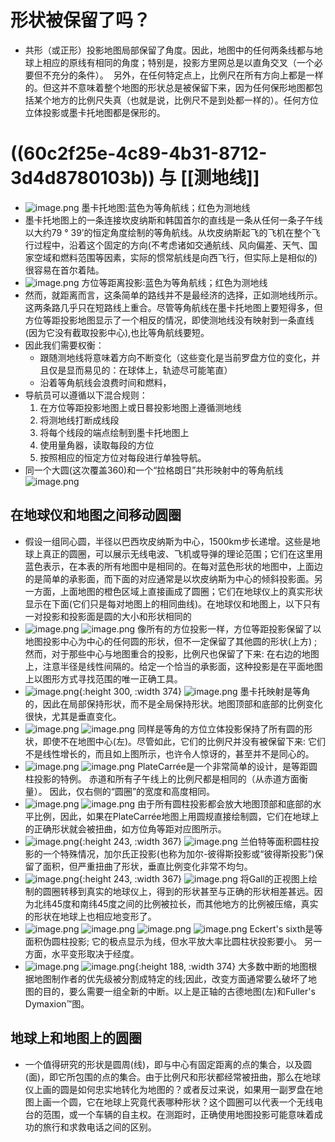 # 形状被保留了吗？
- 共形（或正形）投影地图局部保留了角度。因此，地图中的任何两条线都与地球上相应的原线有相同的角度；特别是，投影方里网总是以直角交叉（一个必要但不充分的条件）。  另外，在任何特定点上，比例尺在所有方向上都是一样的。但这并不意味着整个地图的形状总是被保留下来，因为任何保形地图都包括某个地方的比例尺失真（也就是说，比例尺不是到处都一样的）。任何方位立体投影或墨卡托地图都是保形的。
# ((60c2f25e-4c89-4b31-8712-3d4d8780103b)) 与 [[测地线]]
- ![image.png](../assets/image_1623390974072_0.png) 
  墨卡托地图:蓝色为等角航线；红色为测地线
- 墨卡托地图上的一条连接坎皮纳斯和韩国首尔的直线是一条从任何一条子午线以大约79 ° 39’的恒定角度绘制的等角航线。从坎皮纳斯起飞的飞机在整个飞行过程中，沿着这个固定的方向(不考虑诸如交通航线、风向偏差、天气、国家空域和燃料范围等因素，实际的惯常航线是向西飞行，但实际上是相似的)很容易在首尔着陆。
- ![image.png](../assets/image_1623391259820_0.png)
  方位等距离投影:蓝色为等角航线；红色为测地线
- 然而，就距离而言，这条简单的路线并不是最经济的选择，正如测地线所示。这两条路几乎只在短路线上重合。尽管等角航线在墨卡托地图上要短得多，但方位等距投影地图显示了一个相反的情况，即使测地线没有映射到一条直线(因为它没有截取投影中心),也比等角航线要短。
- 因此我们需要权衡：
  * 跟随测地线将意味着方向不断变化（这些变化是当前罗盘方位的变化，并且仅是显而易见的：在球体上，轨迹尽可能笔直）
  * 沿着等角航线会浪费时间和燃料，
- 导航员可以遵循以下混合规则：
  1. 在方位等距投影地图上或日晷投影地图上遵循测地线
  2. 将测地线打断成线段
  3. 将每个线段的端点绘制到墨卡托地图上
  4. 使用量角器，读取每段的方位
  5. 按照相应的恒定方位对每段进行单独导航。
- 同一个大圆(这次覆盖360)和一个“拉格朗日”共形映射中的等角航线
  ![image.png](../assets/image_1623398644943_0.png)
## 在地球仪和地图之间移动圆圈
- 假设一组同心圆，半径以巴西坎皮纳斯为中心，1500km步长递增。这些是地球上真正的圆圈，可以展示无线电波、飞机或导弹的理论范围；它们在这里用蓝色表示，在本表的所有地图中是相同的。在每对蓝色形状的地图中，上面边的是简单的承影面，而下面的对应通常是以坎皮纳斯为中心的倾斜投影面。另一方面，上面地图的橙色区域上直接画成了圆圈；它们在地球仪上的真实形状显示在下面(它们只是每对地图上的相同曲线)。在地球仪和地图上，以下只有一对投影和投影面是圆的大小和形状相同的
- ![image.png](../assets/image_1623398822647_0.png) ![image.png](../assets/image_1623398827166_0.png) 
  像所有的方位投影一样，方位等距投影保留了以地图投影中心为中心的任何圆的形状，但不一定保留了其他圆的形状(上方) ; 然而，对于那些中心与地图重合的投影，比例尺也保留了下来: 在右边的地图上，注意半径是线性间隔的。给定一个恰当的承影面，这种投影是在平面地图上以图形方式寻找范围的唯一正确工具。
- ![image.png](../assets/image_1623398837504_0.png){:height 300, :width 374} ![image.png](../assets/image_1623398842845_0.png) 
  墨卡托映射是等角的，因此在局部保持形状，而不是全局保持形状。地图顶部和底部的比例变化很快，尤其是垂直变化。
- ![image.png](../assets/image_1623398861741_0.png) ![image.png](../assets/image_1623398869498_0.png) 
  同样是等角的方位立体投影保持了所有圆的形状，即使不在地图中心(左)。尽管如此，它们的比例尺并没有被保留下来: 它们不是线性增长的，而且如上图所示，也许令人惊讶的，甚至并不是同心的。
- ![image.png](../assets/image_1623398883528_0.png) ![image.png](../assets/image_1623398890975_0.png) 
  PlateCarrée是一个非常简单的设计，是等距圆柱投影的特例。 赤道和所有子午线上的比例尺都是相同的（从赤道方面衡量）。 因此，仅右侧的“圆圈”的宽度和高度相同。
- ![image.png](../assets/image_1623398949455_0.png) ![image.png](../assets/image_1623398955238_0.png) 
  由于所有圆柱投影都会放大地图顶部和底部的水平比例，因此，如果在PlateCarrée地图上用圆规直接绘制圆，它们在地球上的正确形状就会被扭曲，如方位角等距对应图所示。
- ![image.png](../assets/image_1623399010020_0.png){:height 243, :width 367} ![image.png](../assets/image_1623399015514_0.png) 
  兰伯特等面积圆柱投影的一个特殊情况，加尔氏正投影(也称为加尔-彼得斯投影或“彼得斯投影”)保留了面积，但严重扭曲了形状，垂直比例变化非常不均匀。
- ![image.png](../assets/image_1623399032913_0.png){:height 243, :width 367} ![image.png](../assets/image_1623399036091_0.png) 
  将Gall的正视图上绘制的圆圈转移到真实的地球仪上，得到的形状甚至与正确的形状相差甚远。因为北纬45度和南纬45度之间的比例被拉长，而其他地方的比例被压缩，真实的形状在地球上也相应地变形了。
- ![image.png](../assets/image_1623399063015_0.png) ![image.png](../assets/image_1623399068516_0.png) ![image.png](../assets/image_1623399047454_0.png) ![image.png](../assets/image_1623399053042_0.png) 
  Eckert's sixth是等面积伪圆柱投影; 它的极点显示为线，但水平放大率比圆柱状投影要小。 另一方面，水平变形取决于经度。
- ![image.png](../assets/image_1623399073503_0.png) ![image.png](../assets/image_1623399077799_0.png){:height 188, :width 374} 
  大多数中断的地图根据地图制作者的优先级被分割成特定的线;因此，改变方面通常要么破坏了地图的目的，要么需要一组全新的中断。以上是正轴的古德地图(左)和Fuller's Dymaxion™图。
## 地球上和地图上的圆圈
- 一个值得研究的形状是圆周(线)，即与中心有固定距离的点的集合，以及圆(面)，即它所包围的点的集合。由于比例尺和形状都经常被扭曲，那么在地球仪上画的圆是如何忠实地转化为地图的？或者反过来说，如果用一副罗盘在地图上画一个圆，它在地球上究竟代表哪种形状？这个圆圈可以代表一个无线电台的范围，或一个车辆的自主权。在测距时，正确使用地图投影可能意味着成功的旅行和求救电话之间的区别。
